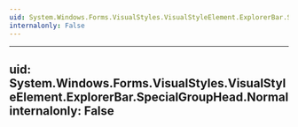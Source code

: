 ```yaml
---
uid: System.Windows.Forms.VisualStyles.VisualStyleElement.ExplorerBar.SpecialGroupHead
internalonly: False
---
```


---
uid: System.Windows.Forms.VisualStyles.VisualStyleElement.ExplorerBar.SpecialGroupHead.Normal
internalonly: False
---
